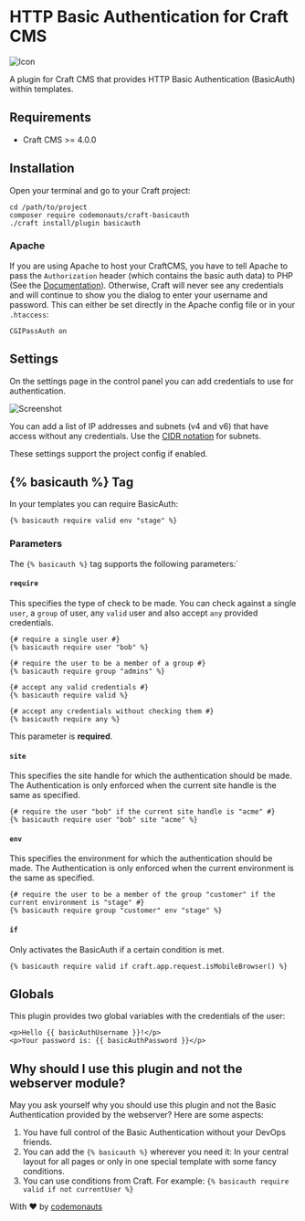 # HTTP Basic Authentication for Craft CMS

![Icon](resources/basicauth.png)

A plugin for Craft CMS that provides HTTP Basic Authentication (BasicAuth) within templates.

## Requirements

 * Craft CMS >= 4.0.0

## Installation

Open your terminal and go to your Craft project:

``` shell
cd /path/to/project
composer require codemonauts/craft-basicauth
./craft install/plugin basicauth
```

### Apache
If you are using Apache to host your CraftCMS, you have to tell Apache to pass the `Authorization` header (which contains the basic auth data) to PHP (See the [Documentation](https://httpd.apache.org/docs/trunk/mod/core.html#cgipassauth)). Otherwise, Craft will never see any credentials and will continue to show you the dialog to enter your username and password. This can either be set directly in the Apache config file or in your `.htaccess`:

```
CGIPassAuth on
```

## Settings

On the settings page in the control panel you can add credentials to use for authentication.

![Screenshot](resources/settings.png)

You can add a list of IP addresses and subnets (v4 and v6) that have access without any credentials. Use the [CIDR notation](https://en.wikipedia.org/wiki/Classless_Inter-Domain_Routing#CIDR_notation) for subnets.

These settings support the project config if enabled. 

## {% basicauth %} Tag

In your templates you can require BasicAuth:

```twig
{% basicauth require valid env "stage" %}
 ```

### Parameters

The `{% basicauth %}` tag supports the following parameters:`

#### `require`

This specifies the type of check to be made. You can check against a single `user`, a `group` of user, any `valid` user and also accept `any` provided credentials. 

```twig
{# require a single user #}
{% basicauth require user "bob" %}

{# require the user to be a member of a group #}
{% basicauth require group "admins" %}

{# accept any valid credentials #}
{% basicauth require valid %}

{# accept any credentials without checking them #}
{% basicauth require any %}
```

This parameter is **required**.

#### `site`

This specifies the site handle for which the authentication should be made. The Authentication is only enforced when the current site handle is the same as specified.

```twig
{# require the user "bob" if the current site handle is "acme" #}
{% basicauth require user "bob" site "acme" %}
```

#### `env`

This specifies the environment for which the authentication should be made. The Authentication is only enforced when the current environment is the same as specified.

```twig
{# require the user to be a member of the group "customer" if the current environment is "stage" #}
{% basicauth require group "customer" env "stage" %}
```

#### `if`

Only activates the BasicAuth if a certain condition is met.

```twig
{% basicauth require valid if craft.app.request.isMobileBrowser() %}
```

## Globals

This plugin provides two global variables with the credentials of the user:

```twig
<p>Hello {{ basicAuthUsername }}!</p>
<p>Your password is: {{ basicAuthPassword }}</p>
```

## Why should I use this plugin and not the webserver module?

May you ask yourself why you should use this plugin and not the Basic Authentication provided by the webserver? Here are some aspects:

1. You have full control of the Basic Authentication without your DevOps friends.
2. You can add the `{% basicauth %}` wherever you need it: In your central layout for all pages or only in one special template with some fancy conditions.
3. You can use conditions from Craft. For example: `{% basicauth require valid if not currentUser %}`

With ❤ by [codemonauts](https://codemonauts.com)
